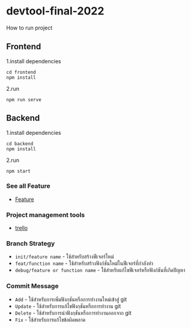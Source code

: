 # devtool-final-2022

How to run project

## Frontend
1.install dependencies
```
cd frontend
npm install
```
2.run
```
npm run serve
```

## Backend
1.install dependencies
```
cd backend
npm install
```
2.run
```
npm start
```

### See all Feature
* [Feature](https://github.com/kunskun/devtool-final-2022/wiki/Feature)

### Project management tools
* [trello](https://trello.com/b/cOtWpIy3/devtool-final-2022)

### Branch Strategy
* `init/feature name` - ใช้สำหรับสร้างฟีเจอร์ใหม่
* `feat/function name` - ใช้สำหรับสร้างฟังก์ชันใหม่ในฟีเจอร์ที่กำลังทำ
* `debug/feature or function name` - ใช้สำหรับแก้ไขฟีเจอร์หรือฟังก์ชันที่เกิดปัญหา

### Commit Message
* `Add` - ใช้สำหรับการเพิ่มฟังกฺชันหรือการทำงานใหม่เข้าสู่ git
* `Update` - ใช้สำหรับการแก้ไขฟังกฺชันหรือการทำงาน git
* `Delete` - ใช้สำหรับการนำฟังกฺชันหรือการทำงานออกจาก git
* `Fix` - ใช้สำหรับการแก้ไขข้อผิดพลาด
